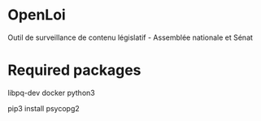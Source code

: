 # OpenLoi
Outil de surveillance de contenu législatif - Assemblée nationale et Sénat


# Required packages
libpq-dev
docker
python3

pip3 install psycopg2